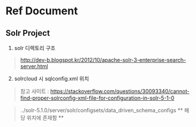 Ref Document
=============
Solr Project 
-------------
1. solr 디렉토리 구조
> http://dev-b.blogspot.kr/2012/10/apache-solr-3-enterprise-search-server.html

2. solrcloud 시 sqlconfig.xml 위치
> 참고 사이트 : https://stackoverflow.com/questions/30093340/cannot-find-proper-solrconfig-xml-file-for-configuration-in-solr-5-1-0

>../solr-5.1.0/server/solr/configsets/data_driven_schema_configs ** 해당 위치에 존재함 **
